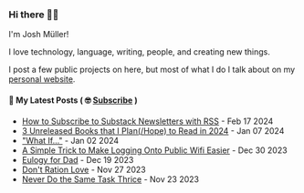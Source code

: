 ### Hi there 👋🏻

I'm Josh Müller!

I love technology, language, writing, people, and creating new things.

I post a few public projects on here, but most of what I do I talk about on my [personal website](https://joshmuller.ca).




#### 📝 My Latest Posts ( 🤓 [Subscribe](https://joshmuller.ca/subscribe) )

<!-- BLOG-POST-LIST:START -->
- [How to Subscribe to Substack Newsletters with RSS](https://joshmuller.ca/writings/2024/follow-substack-with-rss/) - Feb 17 2024
- [3 Unreleased Books that I Plan&lpar;/Hope&rpar; to Read in 2024](https://joshmuller.ca/writings/2024/3-books/) - Jan 07 2024
- [&quot;What If...&quot;](https://joshmuller.ca/writings/2024/what-if/) - Jan 02 2024
- [A Simple Trick to Make Logging Onto Public Wifi Easier](https://joshmuller.ca/writings/2023/public-wifi/) - Dec 30 2023
- [Eulogy for Dad](https://joshmuller.ca/writings/2023/eulogy-for-dad/) - Dec 19 2023
- [Don&#39;t Ration Love](https://joshmuller.ca/writings/2023/dont-ration-love/) - Nov 27 2023
- [Never Do the Same Task Thrice](https://joshmuller.ca/writings/2023/never-do-the-same-task-thrice/) - Nov 23 2023<!-- BLOG-POST-LIST:END -->



<!--
**theJoshMuller/theJoshMuller** is a ✨ _special_ ✨ repository because its `README.md` (this file) appears on your GitHub profile.

Here are some ideas to get you started:

- 🔭 I’m currently working on ...
- 🌱 I’m currently learning ...
- 👯 I’m looking to collaborate on ...
- 🤔 I’m looking for help with ...
- 💬 Ask me about ...
- 📫 How to reach me: ...
- 😄 Pronouns: ...
- ⚡ Fun fact: ...
-->
